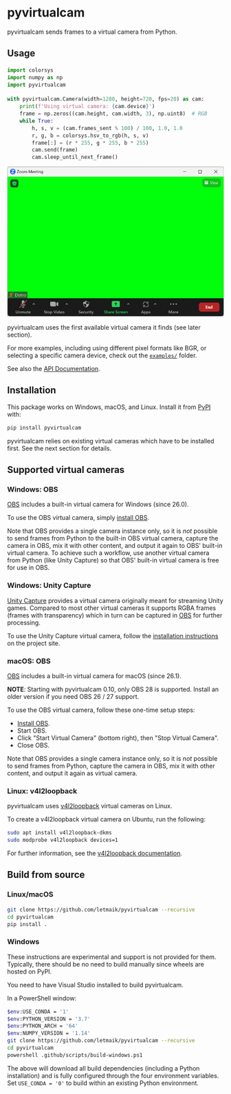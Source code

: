 # pyvirtualcam

pyvirtualcam sends frames to a virtual camera from Python.

## Usage

```py
import colorsys
import numpy as np
import pyvirtualcam

with pyvirtualcam.Camera(width=1280, height=720, fps=20) as cam:
    print(f'Using virtual camera: {cam.device}')
    frame = np.zeros((cam.height, cam.width, 3), np.uint8)  # RGB
    while True:
        h, s, v = (cam.frames_sent % 100) / 100, 1.0, 1.0
        r, g, b = colorsys.hsv_to_rgb(h, s, v)
        frame[:] = (r * 255, g * 255, b * 255)
        cam.send(frame)
        cam.sleep_until_next_frame()
```

![screencast of usage example](examples/screencasts/simple.gif)

pyvirtualcam uses the first available virtual camera it finds (see later section).

For more examples, including using different pixel formats like BGR, or selecting a specific camera device, check out the [`examples/`](https://github.com/letmaik/pyvirtualcam/tree/main/examples) folder.

See also the [API Documentation](https://letmaik.github.io/pyvirtualcam).

## Installation

This package works on Windows, macOS, and Linux. Install it from [PyPI](https://pypi.org/project/pyvirtualcam/) with:

```sh
pip install pyvirtualcam
```

pyvirtualcam relies on existing virtual cameras which have to be installed first. See the next section for details.

## Supported virtual cameras

### Windows: OBS

[OBS](https://obsproject.com/) includes a built-in virtual camera for Windows (since 26.0).

To use the OBS virtual camera, simply [install OBS](https://obsproject.com/).

Note that OBS provides a single camera instance only, so it is *not* possible to send frames from Python to the built-in OBS virtual camera, capture the camera in OBS, mix it with other content, and output it again to OBS' built-in virtual camera. To achieve such a workflow, use another virtual camera from Python (like Unity Capture) so that OBS' built-in virtual camera is free for use in OBS.

### Windows: Unity Capture

[Unity Capture](https://github.com/schellingb/UnityCapture) provides a virtual camera originally meant for streaming Unity games. Compared to most other virtual cameras it supports RGBA frames (frames with transparency) which in turn can be captured in [OBS](https://obsproject.com/) for further processing.

To use the Unity Capture virtual camera, follow the [installation instructions](https://github.com/schellingb/UnityCapture#installation) on the project site.

### macOS: OBS

[OBS](https://obsproject.com/) includes a built-in virtual camera for macOS (since 26.1).

**NOTE**: Starting with pyvirtualcam 0.10, only OBS 28 is supported. Install an older version if you need OBS 26 / 27 support.

To use the OBS virtual camera, follow these one-time setup steps:
- [Install OBS](https://obsproject.com/).
- Start OBS.
- Click "Start Virtual Camera" (bottom right), then "Stop Virtual Camera".
- Close OBS.

Note that OBS provides a single camera instance only, so it is *not* possible to send frames from Python, capture the camera in OBS, mix it with other content, and output it again as virtual camera.

### Linux: v4l2loopback

pyvirtualcam uses [v4l2loopback](https://github.com/umlaeute/v4l2loopback) virtual cameras on Linux.

To create a v4l2loopback virtual camera on Ubuntu, run the following:

```sh
sudo apt install v4l2loopback-dkms
sudo modprobe v4l2loopback devices=1
```

For further information, see the [v4l2loopback documentation](https://github.com/umlaeute/v4l2loopback).

## Build from source

### Linux/macOS

```sh
git clone https://github.com/letmaik/pyvirtualcam --recursive
cd pyvirtualcam
pip install .
```

### Windows

These instructions are experimental and support is not provided for them.
Typically, there should be no need to build manually since wheels are hosted on PyPI.

You need to have Visual Studio installed to build pyvirtualcam.

In a PowerShell window:
```sh
$env:USE_CONDA = '1'
$env:PYTHON_VERSION = '3.7'
$env:PYTHON_ARCH = '64'
$env:NUMPY_VERSION = '1.14'
git clone https://github.com/letmaik/pyvirtualcam --recursive
cd pyvirtualcam
powershell .github/scripts/build-windows.ps1
```
The above will download all build dependencies (including a Python installation)
and is fully configured through the four environment variables.
Set `USE_CONDA = '0'` to build within an existing Python environment.
